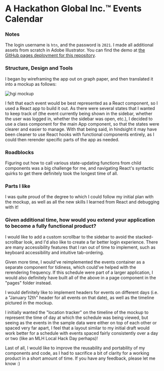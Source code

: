# A Hackathon Global Inc.™ Events Calendar

### Notes
The login username is `htn`, and the password is `2021`. I made all additional assets from scratch in Adobe Illustrator.
You can find the demo at [the GitHub pages deployment for this repository](https://midnightingale.github.io/hgi-events/ "the GitHub pages deployment for this repository").

### Structure, Design and Tools
I began by wireframing the app out on graph paper, and then translated it into a mockup as follows:

![hgi mockup](https://i.imgur.com/LAHWLZW.png "hgi mockup")

I felt that each event would be best represented as a React component, so I used a React app to build it out. As there were several states that I wanted to keep track of (the event currently being shown in the sidebar, whether the user was logged in, whether the sidebar was open, etc.), I decided to use a class component for the main App component, so that the states were clearer and easier to manage. With that being said, in hindsight it may have been cleaner to use React hooks with functional components entirely, as I could then rerender specific parts of the app as needed.

### Roadblocks
Figuring out how to call various state-updating functions from child components was a big challenge for me, and navigating React's syntactic quirks to get there definitely took the longest time of all.

### Parts I like
I was quite proud of the degree to which I could follow my initial plan with the mockup, as well as all the new skills I learned from React and debugging with it!

### Given additional time, how would you extend your application to become a fully functional product?

I would like to add a custom scrollbar to the sidebar to avoid the stacked-scrollbar look, and I'd also like to create a far better login experience. There are many accessibility features that I ran out of time to implement, such as keyboard accessibility and intuitive tab-ordering.

Given more time, I would've reimplemented the events container as a separate component for tidiness, which could've helped with the rerendering frequency. If this schedule were part of a larger application, I would also definitely have built all of the above in a page component in the "pages" folder instead.

I would definitely like to implement headers for events on different days (i.e. a "January 12th" header for all events on that date), as well as the timeline pictured in the mockup. 

I initially wanted the "location tracker" on the timeline of the mockup to represent the time of day at which the schedule was being viewed, but seeing as the events in the sample data were either on top of each other or spaced very far apart, I feel that a layout similar to my initial draft would work better for a schedule with events spaced fairly consistently over a day or two (like an MLH Local Hack Day perhaps)!

Last of all, I would like to improve the reusability and portability of my components and code, as I had to sacrifice a bit of clarity for a working product in a short amount of time. If you have any feedback, please let me know :) 

